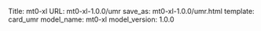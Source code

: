 Title: mt0-xl
URL: mt0-xl-1.0.0/umr
save_as: mt0-xl-1.0.0/umr.html
template: card_umr
model_name: mt0-xl
model_version: 1.0.0

